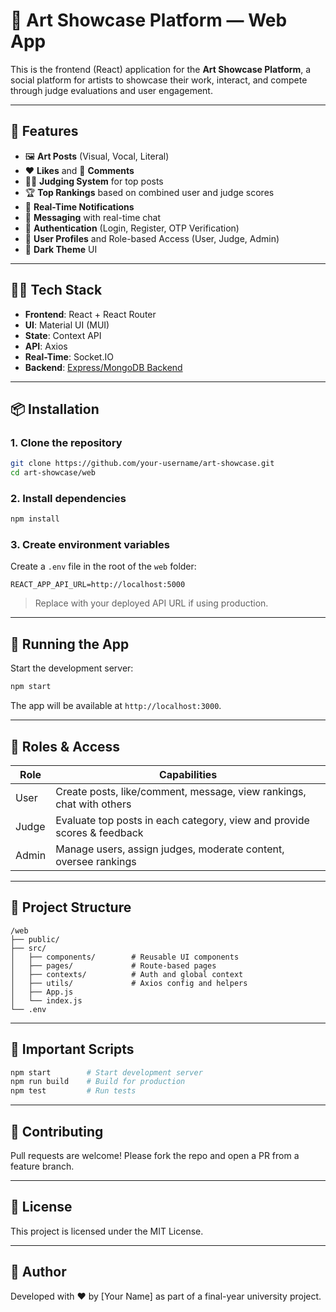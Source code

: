 # 🎨 Art Showcase Platform — Web App

This is the frontend (React) application for the **Art Showcase Platform**, a social platform for artists to showcase their work, interact, and compete through judge evaluations and user engagement.

---

## 📌 Features

- 🖼️ **Art Posts** (Visual, Vocal, Literal)
- ❤️ **Likes** and 💬 **Comments**
- 🧑‍⚖️ **Judging System** for top posts
- 🏆 **Top Rankings** based on combined user and judge scores
- 🔔 **Real-Time Notifications**
- 💬 **Messaging** with real-time chat
- 🔐 **Authentication** (Login, Register, OTP Verification)
- 👤 **User Profiles** and Role-based Access (User, Judge, Admin)
- 🌙 **Dark Theme** UI

---

## 🧑‍💻 Tech Stack

- **Frontend**: React + React Router
- **UI**: Material UI (MUI)
- **State**: Context API
- **API**: Axios
- **Real-Time**: Socket.IO
- **Backend**: [Express/MongoDB Backend](../backend)

---

## 📦 Installation

### 1. Clone the repository

```bash
git clone https://github.com/your-username/art-showcase.git
cd art-showcase/web
```

### 2. Install dependencies

```bash
npm install
```

### 3. Create environment variables

Create a `.env` file in the root of the `web` folder:

```
REACT_APP_API_URL=http://localhost:5000
```

> Replace with your deployed API URL if using production.

---

## 🚀 Running the App

Start the development server:

```bash
npm start
```

The app will be available at `http://localhost:3000`.

---

## 🔐 Roles & Access

| Role   | Capabilities                                                                 |
|--------|------------------------------------------------------------------------------|
| User   | Create posts, like/comment, message, view rankings, chat with others         |
| Judge  | Evaluate top posts in each category, view and provide scores & feedback      |
| Admin  | Manage users, assign judges, moderate content, oversee rankings              |

---

## 📁 Project Structure

```
/web
├── public/
├── src/
│   ├── components/        # Reusable UI components
│   ├── pages/             # Route-based pages
│   ├── contexts/          # Auth and global context
│   ├── utils/             # Axios config and helpers
│   ├── App.js
│   └── index.js
└── .env
```

---

## 🔧 Important Scripts

```bash
npm start        # Start development server
npm run build    # Build for production
npm test         # Run tests
```

---

## 🤝 Contributing

Pull requests are welcome! Please fork the repo and open a PR from a feature branch.

---

## 📜 License

This project is licensed under the MIT License.

---

## 🧠 Author

Developed with ❤️ by [Your Name] as part of a final-year university project.